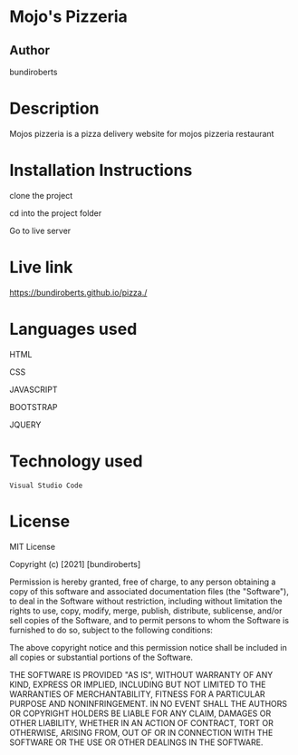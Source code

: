 #  Mojo's Pizzeria
## Author
   bundiroberts

# Description

Mojos pizzeria is a pizza delivery website for mojos pizzeria restaurant

# Installation Instructions

  clone the project

  cd into the project folder

  Go to live server

# Live link
  
  https://bundiroberts.github.io/pizza./
  

# Languages used

  HTML

  CSS

  JAVASCRIPT

  BOOTSTRAP

  JQUERY 

# Technology used
    Visual Studio Code

# License

  MIT License

  Copyright (c) [2021] [bundiroberts]

Permission is hereby granted, free of charge, to any person obtaining a copy
of this software and associated documentation files (the "Software"), to deal
in the Software without restriction, including without limitation the rights
to use, copy, modify, merge, publish, distribute, sublicense, and/or sell
copies of the Software, and to permit persons to whom the Software is
furnished to do so, subject to the following conditions:

The above copyright notice and this permission notice shall be included in all
copies or substantial portions of the Software.

THE SOFTWARE IS PROVIDED "AS IS", WITHOUT WARRANTY OF ANY KIND, EXPRESS OR
IMPLIED, INCLUDING BUT NOT LIMITED TO THE WARRANTIES OF MERCHANTABILITY,
FITNESS FOR A PARTICULAR PURPOSE AND NONINFRINGEMENT. IN NO EVENT SHALL THE
AUTHORS OR COPYRIGHT HOLDERS BE LIABLE FOR ANY CLAIM, DAMAGES OR OTHER
LIABILITY, WHETHER IN AN ACTION OF CONTRACT, TORT OR OTHERWISE, ARISING FROM,
OUT OF OR IN CONNECTION WITH THE SOFTWARE OR THE USE OR OTHER DEALINGS IN THE
SOFTWARE.